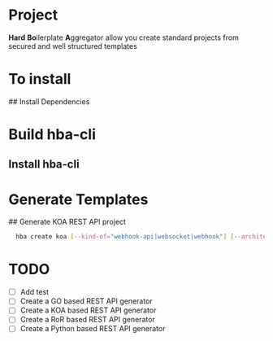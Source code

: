 # Project

**Hard** **Bo**ilerplate **A**ggregator allow you create standard projects from secured and well structured templates 

# To install

## Install Dependencies

# Build hba-cli

## Install hba-cli

# Generate Templates

## Generate KOA REST API project

```bash
  hba create koa [--kind-of="webhook-api|websocket|webhook"] [--architecture="clean|mvc"]
```

# TODO

- [ ] Add test
- [ ] Create a GO based REST API generator
- [ ] Create a KOA based REST API generator
- [ ] Create a RoR based REST API generator
- [ ] Create a Python based REST API generator
